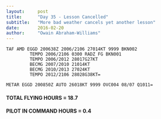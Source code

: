 ```yaml
---
layout:     post
title:      "Day 35 - Lesson Cancelled"
subtitle:   "More bad weather cancels yet another lesson"
date:       2016-02-20
author:     "Owain Abraham-Williams"
---
```


    TAF AMD EGGD 200638Z 2006/2106 27014KT 9999 BKN002
             TEMPO 2006/2106 0300 RADZ FG BKN001
             TEMPO 2006/2012 28017G27KT
             BECMG 2007/2010 21014KT
             BECMG 2010/2013 27024KT
             TEMPO 2012/2106 28028G38KT=

    METAR EGGD 200850Z AUTO 26018KT 9999 OVC004 08/07 Q1011=

#### TOTAL FLYING HOURS = 18.7

#### PILOT IN COMMAND HOURS = 0.4
